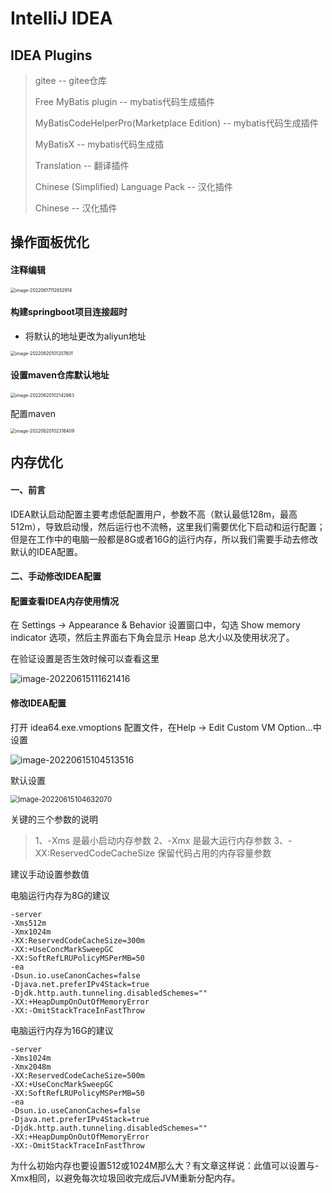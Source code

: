# IntelliJ IDEA 

## IDEA Plugins

>gitee                                                                                                  -- gitee仓库
>
>Free MyBatis plugin                                                                          -- mybatis代码生成插件
>
>MyBatisCodeHelperPro(Marketplace Edition)								   -- mybatis代码生成插件
>
>MyBatisX								 														  -- mybatis代码生成插
>
>Translation  										 											 -- 翻译插件
>
>Chinese (Simplified) Language Pack											     -- 汉化插件
>
>Chinese 																							-- 汉化插件



## 操作面板优化

#### 注释编辑

<img src="https://mapstore-1307680469.cos.ap-chongqing.myqcloud.com/img/202206171128016.png" alt="image-20220617112852914" style="zoom: 50%;" />



#### 构建springboot项目连接超时

* 将默认的地址更改为aliyun地址

<img src="https://mapstore-1307680469.cos.ap-chongqing.myqcloud.com/img/202206201012703.png" alt="image-20220620101207601" style="zoom: 50%;" />



#### 设置maven仓库默认地址

<img src="https://mapstore-1307680469.cos.ap-chongqing.myqcloud.com/img/202206201021718.png" alt="image-20220620102142663" style="zoom:50%;" />

配置maven

<img src="https://mapstore-1307680469.cos.ap-chongqing.myqcloud.com/img/202206201023481.png" alt="image-20220620102316409" style="zoom: 50%;" />



## 内存优化

#### **一、前言**

IDEA默认启动配置主要考虑低配置用户，参数不高（默认最低128m，最高512m），导致启动慢，然后运行也不流畅，这里我们需要优化下启动和运行配置；但是在工作中的电脑一般都是8G或者16G的运行内存，所以我们需要手动去修改默认的IDEA配置。

#### **二、手动修改IDEA配置**

#### **配置查看IDEA内存使用情况**

在 Settings -> Appearance & Behavior 设置窗口中，勾选 Show memory indicator 选项，然后主界面右下角会显示 Heap 总大小以及使用状况了。

在验证设置是否生效时候可以查看这里

![image-20220615111621416](https://mapstore-1307680469.cos.ap-chongqing.myqcloud.com/img/202206151116544.png)

#### **修改IDEA配置**

打开 idea64.exe.vmoptions 配置文件，在Help -> Edit Custom VM Option...中设置

![image-20220615104513516](https://mapstore-1307680469.cos.ap-chongqing.myqcloud.com/img/202206151045878.png)

默认设置



<img src="https://mapstore-1307680469.cos.ap-chongqing.myqcloud.com/img/202206151046111.png" alt="image-20220615104632070" style="zoom: 80%;" />

关键的三个参数的说明

> 1、-Xms 是最小启动内存参数
> 2、-Xmx 是最大运行内存参数
> 3、-XX:ReservedCodeCacheSize 保留代码占用的内存容量参数

建议手动设置参数值

电脑运行内存为8G的建议

```python3
-server
-Xms512m
-Xmx1024m
-XX:ReservedCodeCacheSize=300m
-XX:+UseConcMarkSweepGC
-XX:SoftRefLRUPolicyMSPerMB=50
-ea
-Dsun.io.useCanonCaches=false
-Djava.net.preferIPv4Stack=true
-Djdk.http.auth.tunneling.disabledSchemes=""
-XX:+HeapDumpOnOutOfMemoryError
-XX:-OmitStackTraceInFastThrow
```

电脑运行内存为16G的建议

```python3
-server
-Xms1024m
-Xmx2048m
-XX:ReservedCodeCacheSize=500m
-XX:+UseConcMarkSweepGC
-XX:SoftRefLRUPolicyMSPerMB=50
-ea
-Dsun.io.useCanonCaches=false
-Djava.net.preferIPv4Stack=true
-Djdk.http.auth.tunneling.disabledSchemes=""
-XX:+HeapDumpOnOutOfMemoryError
-XX:-OmitStackTraceInFastThrow
```

为什么初始内存也要设置512或1024M那么大？有文章这样说：此值可以设置与-Xmx相同，以避免每次垃圾回收完成后JVM重新分配内存。

